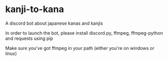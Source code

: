 # kanji-to-kana
A discord bot about japanese kanas and kanjis

In order to launch the bot, please install discord.py, ffmpeg, ffmpeg-python and requests using pip

Make sure you've got ffmpeg in your path (either you're on windows or linux)